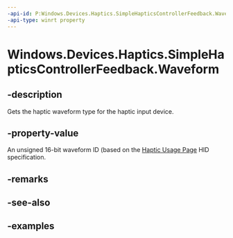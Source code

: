 ```yaml
---
-api-id: P:Windows.Devices.Haptics.SimpleHapticsControllerFeedback.Waveform
-api-type: winrt property
---
```


<!-- Property syntax.
public ushort Waveform { get; }
-->

# Windows.Devices.Haptics.SimpleHapticsControllerFeedback.Waveform

## -description
Gets the haptic waveform type for the haptic input device.

## -property-value
An unsigned 16-bit waveform ID (based on the [Haptic Usage Page](https://aka.ms/hid-haptics) HID specification.  

## -remarks

## -see-also

## -examples

